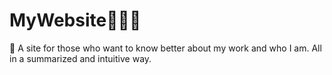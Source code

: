 # MyWebsite🙋🏼‍♂️

🤔 A site for those who want to know better about my work and who I am. All in a summarized and intuitive way.
